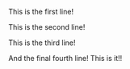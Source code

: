 This is the first line!

This is the second line!

This is the third line!

And the final fourth line! This is it!!
